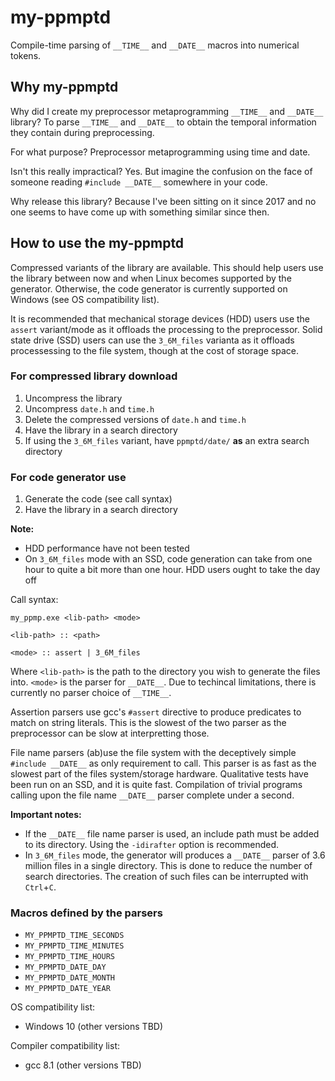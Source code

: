 # my-ppmptd
Compile-time parsing of `__TIME__` and `__DATE__` macros into numerical tokens.

## Why my-ppmptd
Why did I create my preprocessor metaprogramming `__TIME__` and `__DATE__` library? To parse `__TIME__` and `__DATE__` to obtain the temporal information they contain during preprocessing.

For what purpose? Preprocessor metaprogramming using time and date.

Isn't this really impractical? Yes. But imagine the confusion on the face of someone reading `#include __DATE__` somewhere in your code.

Why release this library? Because I've been sitting on it since 2017 and no one seems to have come up with something similar since then.

## How to use the my-ppmptd
Compressed variants of the library are available. This should help users use the library between now and when Linux becomes supported by the generator. Otherwise, the code generator is currently supported on Windows (see OS compatibility list). 

It is recommended that mechanical storage devices (HDD) users use the `assert` variant/mode as it offloads the processing to the preprocessor. Solid state drive (SSD) users can use the `3_6M_files` varianta as it offloads processessing to the file system, though at the cost of storage space.

### For compressed library download
1. Uncompress the library
2. Uncompress `date.h` and `time.h`
3. Delete the compressed versions of `date.h` and `time.h`
4. Have the library in a search directory
5. If using the `3_6M_files` variant, have `ppmptd/date/` **as** an extra search directory

### For code generator use
1. Generate the code (see call syntax)
2. Have the library in a search directory

**Note:** 
- HDD performance have not been tested
- On `3_6M_files` mode with an SSD, code generation can take from one hour to quite a bit more than one hour. HDD users ought to take the day off

Call syntax:
  ```
  my_ppmp.exe <lib-path> <mode>
  
  <lib-path> :: <path>
    
  <mode> :: assert | 3_6M_files
  ```
  Where
    `<lib-path>` is the path to the directory you wish to generate the files into.
    `<mode>` is the parser for `__DATE__`. Due to techincal limitations, there is currently no parser choice of `__TIME__`. 
  
Assertion parsers use gcc's `#assert` directive to produce predicates to match on string literals. This is the slowest of the two parser as the preprocessor can be slow at interpretting those.

File name parsers (ab)use the file system with the deceptively simple `#include __DATE__` as only requirement to call. This parser is as fast as the slowest part of the files system/storage hardware. Qualitative tests have been run on an SSD, and it is quite fast. Compilation of trivial programs calling upon the file name `__DATE__` parser complete under a second. 

**Important notes:**
- If the `__DATE__` file name parser is used, an include path must be added to its directory. Using the `-idirafter` option is recommended.
- In `3_6M_files` mode, the generator will produces a `__DATE__` parser of 3.6 million files in a single directory. This is done to reduce the number of search directories. The creation of such files can be interrupted with `Ctrl`+`C`.

### Macros defined by the parsers
- `MY_PPMPTD_TIME_SECONDS`
- `MY_PPMPTD_TIME_MINUTES`
- `MY_PPMPTD_TIME_HOURS`
- `MY_PPMPTD_DATE_DAY`
- `MY_PPMPTD_DATE_MONTH`
- `MY_PPMPTD_DATE_YEAR`

OS compatibility list:
- Windows 10 (other versions TBD)

Compiler compatibility list:
- gcc 8.1 (other versions TBD)
